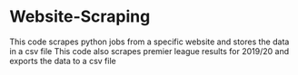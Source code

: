 # Website-Scraping

This code scrapes python jobs from a specific website and stores the data in a csv file
This code also scrapes premier league results for 2019/20 and exports the data to a csv file
